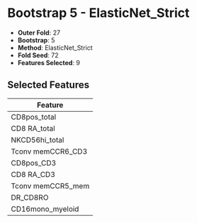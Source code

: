 # Bootstrap 5 - ElasticNet_Strict

- **Outer Fold**: 27
- **Bootstrap**: 5
- **Method**: ElasticNet_Strict
- **Fold Seed**: 72
- **Features Selected**: 9

## Selected Features

| Feature |
|---------|
| CD8pos_total |
| CD8 RA_total |
| NKCD56hi_total |
| Tconv memCCR6_CD3 |
| CD8pos_CD3 |
| CD8 RA_CD3 |
| Tconv memCCR5_mem |
| DR_CD8RO |
| CD16mono_myeloid |
